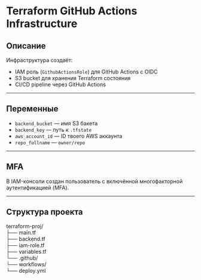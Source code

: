 # Terraform GitHub Actions Infrastructure

## Описание

Инфраструктура создаёт:
- IAM роль (`GithubActionsRole`) для GitHub Actions с OIDC
- S3 bucket для хранения Terraform состояния
- CI/CD pipeline через GitHub Actions

---

## Переменные

- `backend_bucket` — имя S3 бакета
- `backend_key` — путь к `.tfstate`
- `aws_account_id` — ID твоего AWS аккаунта
- `repo_fullname` — `owner/repo`

---

## MFA

В IAM-консоли создан пользователь с включённой многофакторной аутентификацией (MFA).

---

## Структура проекта

terraform-proj/  
├── main.tf  
├── backend.tf  
├── iam-role.tf  
├── variables.tf  
└── .github/  
    └── workflows/  
        └── deploy.yml  